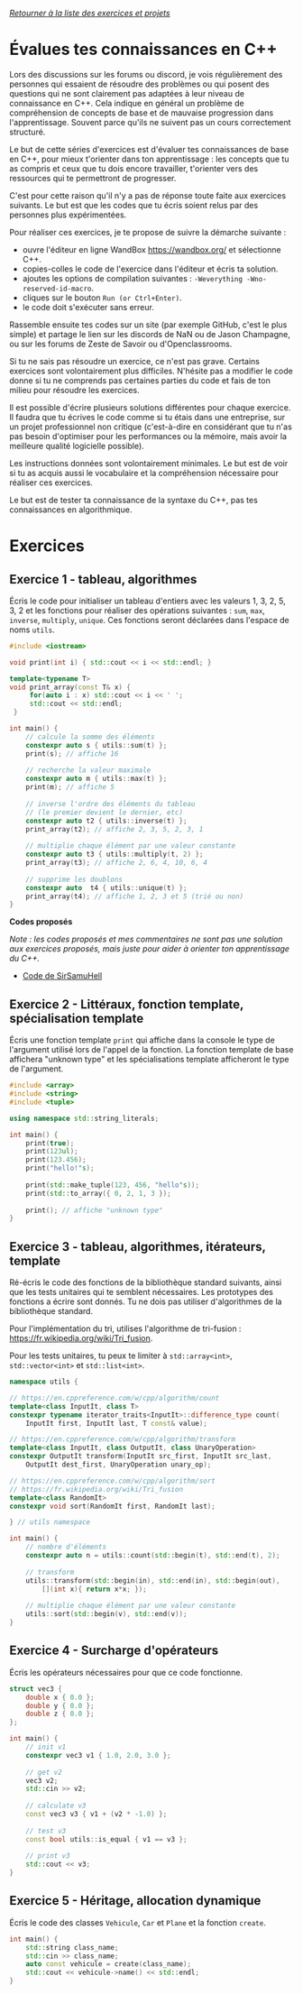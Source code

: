 *[Retourner à la liste des exercices et projets](README.md)*

# Évalues tes connaissances en C++

Lors des discussions sur les forums ou discord, je vois régulièrement des personnes qui essaient de résoudre des problèmes
ou qui posent des questions qui ne sont clairement pas adaptées à leur niveau de connaissance en C++. Cela indique en général
un problème de compréhension de concepts de base et de mauvaise progression dans l'apprentissage. Souvent parce
qu'ils ne suivent pas un cours correctement structuré.

Le but de cette séries d'exercices est d'évaluer tes connaissances de base en C++, pour mieux t'orienter dans ton apprentissage :
les concepts que tu as compris et ceux que tu dois encore travailler, t'orienter vers des ressources qui te permettront de
progresser.

C'est pour cette raison qu'il n'y a pas de réponse toute faite aux exercices suivants. Le but est que les codes que tu écris
soient relus par des personnes plus expérimentées.

Pour réaliser ces exercices, je te propose de suivre la démarche suivante :

- ouvre l'éditeur en ligne WandBox https://wandbox.org/ et sélectionne C++.
- copies-colles le code de l'exercice dans l'éditeur et écris ta solution.
- ajoutes les options de compilation suivantes : `-Weverything -Wno-reserved-id-macro`.
- cliques sur le bouton `Run (or Ctrl+Enter)`.
- le code doit s'exécuter sans erreur.

Rassemble ensuite tes codes sur un site (par exemple GitHub, c'est le plus simple) et partage le lien sur les discords de NaN ou 
de Jason Champagne, ou sur les forums de Zeste de Savoir ou d'Openclassrooms.

Si tu ne sais pas résoudre un exercice, ce n'est pas grave. Certains exercices sont volontairement plus difficiles.
N'hésite pas a modifier le code donne si tu ne comprends pas certaines parties du code et fais de ton milieu pour
résoudre les exercices.

Il est possible d'écrire plusieurs solutions différentes pour chaque exercice. Il faudra que tu écrives le code
comme si tu étais dans une entreprise, sur un projet professionnel non critique (c'est-à-dire en considérant que tu n'as pas
besoin d'optimiser pour les performances ou la mémoire, mais avoir la meilleure qualité logicielle possible).

Les instructions données sont volontairement minimales. Le but est de voir si tu as acquis aussi le vocabulaire et la compréhension
nécessaire pour réaliser ces exercices.

Le but est de tester ta connaissance de la syntaxe du C++, pas tes connaissances en algorithmique.

# Exercices

## Exercice 1 - tableau, algorithmes

Écris le code pour initialiser un tableau d'entiers avec les valeurs 1, 3, 2, 5, 3, 2 et les fonctions pour réaliser des opérations suivantes :
`sum`, `max`, `inverse`, `multiply`, `unique`. Ces fonctions seront déclarées dans l'espace de noms `utils`.

```cpp
#include <iostream>

void print(int i) { std::cout << i << std::endl; }

template<typename T>
void print_array(const T& x) { 
     for(auto i : x) std::cout << i << ' '; 
     std::cout << std::endl; 
 }

int main() {
    // calcule la somme des éléments
    constexpr auto s { utils::sum(t) };
    print(s); // affiche 16
    
    // recherche la valeur maximale
    constexpr auto m { utils::max(t) };
    print(m); // affiche 5
    
    // inverse l'ordre des éléments du tableau 
    // (le premier devient le dernier, etc)
    constexpr auto t2 { utils::inverse(t) };
    print_array(t2); // affiche 2, 3, 5, 2, 3, 1
    
    // multiplie chaque élément par une valeur constante
    constexpr auto t3 { utils::multiply(t, 2) };
    print_array(t3); // affiche 2, 6, 4, 10, 6, 4
    
    // supprime les doublons
    constexpr auto  t4 { utils::unique(t) };
    print_array(t4); // affiche 1, 2, 3 et 5 (trié ou non)
}
```

**Codes proposés**

*Note : les codes proposés et mes commentaires ne sont pas une solution aux exercices proposés, mais juste pour aider à orienter
ton apprentissage du C++.*

- [Code de SirSamuHell](cpp-test-reponses/SirSamuHell-1.md)


## Exercice 2 - Littéraux, fonction template, spécialisation template

Écris une fonction template `print` qui affiche dans la console le type de l'argument utilisé lors de l'appel de la fonction.
La fonction template de base affichera "unknown type" et les spécialisations template afficheront le type de l'argument.

```cpp
#include <array>
#include <string>
#include <tuple>

using namespace std::string_literals;

int main() {
    print(true);
    print(123ul);
    print(123.456);
    print("hello!"s);
    
    print(std::make_tuple(123, 456, "hello"s));
    print(std::to_array({ 0, 2, 1, 3 });
    
    print(); // affiche "unknown type"
}
```

## Exercice 3 - tableau, algorithmes, itérateurs, template

Ré-écris le code des fonctions de la bibliothèque standard suivants, ainsi que les tests unitaires qui te semblent nécessaires.
Les prototypes des fonctions a écrire sont donnés. Tu ne dois pas utiliser d'algorithmes de la bibliothèque standard.

Pour l'implémentation du tri, utilises l'algorithme de tri-fusion : https://fr.wikipedia.org/wiki/Tri_fusion.

Pour les tests unitaires, tu peux te limiter à `std::array<int>`, `std::vector<int>` et `std::list<int>`.

```cpp
namespace utils {

// https://en.cppreference.com/w/cpp/algorithm/count
template<class InputIt, class T>
constexpr typename iterator_traits<InputIt>::difference_type count(
    InputIt first, InputIt last, T const& value);

// https://en.cppreference.com/w/cpp/algorithm/transform
template<class InputIt, class OutputIt, class UnaryOperation>
constexpr OutputIt transform(InputIt src_first, InputIt src_last, 
    OutputIt dest_first, UnaryOperation unary_op);

// https://en.cppreference.com/w/cpp/algorithm/sort
// https://fr.wikipedia.org/wiki/Tri_fusion
template<class RandomIt>
constexpr void sort(RandomIt first, RandomIt last);

} // utils namespace

int main() {
    // nombre d'éléments
    constexpr auto n = utils::count(std::begin(t), std::end(t), 2);
    
    // transform
    utils::transform(std::begin(in), std::end(in), std::begin(out),
        [](int x){ return x*x; });
    
    // multiplie chaque élément par une valeur constante
    utils::sort(std::begin(v), std::end(v));
}
```

## Exercice 4 - Surcharge d'opérateurs

Écris les opérateurs nécessaires pour que ce code fonctionne.

```cpp
struct vec3 {
    double x { 0.0 };
    double y { 0.0 };
    double z { 0.0 };
};

int main() {
    // init v1
    constexpr vec3 v1 { 1.0, 2.0, 3.0 };
    
    // get v2
    vec3 v2;
    std::cin >> v2;
    
    // calculate v3
    const vec3 v3 { v1 + (v2 * -1.0) };
    
    // test v3
    const bool utils::is_equal { v1 == v3 };
    
    // print v3
    std::cout << v3;
}
```

## Exercice 5 - Héritage, allocation dynamique

Écris le code des classes `Vehicule`, `Car` et `Plane` et la fonction `create`.

```cpp
int main() {
    std::string class_name;
    std::cin >> class_name;
    auto const vehicule = create(class_name);
    std::cout << vehicule->name() << std::endl;
}
```
